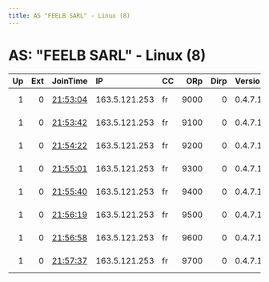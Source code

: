 ```yaml
---
title: AS "FEELB SARL" - Linux (8)
---
```


# AS: "FEELB SARL" - Linux (8)

|   Up |   Ext | JoinTime                                                                                              | IP            | CC   |   ORp |   Dirp | Version   | Contact                  | Nickname   |   eFamMembers |
|-----:|------:|:------------------------------------------------------------------------------------------------------|:--------------|:-----|------:|-------:|:----------|:-------------------------|:-----------|--------------:|
|    1 |     0 | [21:53:04](https://nusenu.github.io/OrNetStats/w/relay/C7BCCF17AA81344590CBB3E8B8BEADC83CAE3E1C.html) | 163.5.121.253 | fr   |  9000 |      0 | 0.4.7.13  | email:admin prsv.ch url: | prsv       |           170 |
|    1 |     0 | [21:53:42](https://nusenu.github.io/OrNetStats/w/relay/870DD30C9415987E5A96C9A2C7FCACCC621B12A3.html) | 163.5.121.253 | fr   |  9100 |      0 | 0.4.7.13  | email:admin prsv.ch url: | prsv       |           170 |
|    1 |     0 | [21:54:22](https://nusenu.github.io/OrNetStats/w/relay/EBB87D50EF6A47A4A3F2E7B97810391BA8080F59.html) | 163.5.121.253 | fr   |  9200 |      0 | 0.4.7.13  | email:admin prsv.ch url: | prsv       |           170 |
|    1 |     0 | [21:55:01](https://nusenu.github.io/OrNetStats/w/relay/F274A37C0A261F365B84C991B9ED3A3140C3EA21.html) | 163.5.121.253 | fr   |  9300 |      0 | 0.4.7.13  | email:admin prsv.ch url: | prsv       |           170 |
|    1 |     0 | [21:55:40](https://nusenu.github.io/OrNetStats/w/relay/D9EF31B7C524B336221D65CF2EEE57299BA6B8FF.html) | 163.5.121.253 | fr   |  9400 |      0 | 0.4.7.13  | email:admin prsv.ch url: | prsv       |           170 |
|    1 |     0 | [21:56:19](https://nusenu.github.io/OrNetStats/w/relay/9AD8856160FE183F4D96E3B325CC1D6CA60D404C.html) | 163.5.121.253 | fr   |  9500 |      0 | 0.4.7.13  | email:admin prsv.ch url: | prsv       |           170 |
|    1 |     0 | [21:56:58](https://nusenu.github.io/OrNetStats/w/relay/FFD73109C9E1D901C08A75286F85C2E46CBDA975.html) | 163.5.121.253 | fr   |  9600 |      0 | 0.4.7.13  | email:admin prsv.ch url: | prsv       |           170 |
|    1 |     0 | [21:57:37](https://nusenu.github.io/OrNetStats/w/relay/A000E8DE33CF98A81405691F52B4EAFFDEC87F74.html) | 163.5.121.253 | fr   |  9700 |      0 | 0.4.7.13  | email:admin prsv.ch url: | prsv       |           170 |

